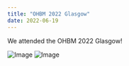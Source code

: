 ```yaml
---
title: "OHBM 2022 Glasgow"
date: 2022-06-19 
---
```


We attended the OHBM 2022 Glasgow!

![Image](//bspl.korea.ac.kr/Board/Gallery/2022/ohbm_2022_1.png)
![Image](//bspl.korea.ac.kr/Board/Gallery/2022/ohbm_2022_2.png)
